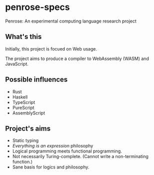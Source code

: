 # penrose-specs
Penrose: An experimental computing language research project

## What's this
Initially, this project is focued on Web usage.

The project aims to produce a compiler to WebAssembly (WASM) and JavaScript.

## Possible influences

- Rust
- Haskell
- TypeScript
- PureScript
- AssemblyScript

## Project's aims

- Static typing
- _Everything is an expression_ philosophy
- Logical programming meets functional programming.
- Not necessarily Turing-complete. (Cannot write a non-terminating function.)
- Sane basis for logics and philosophy.

